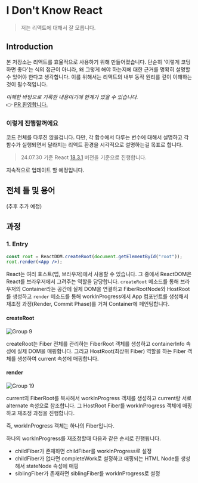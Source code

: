 # I Don't Know React

> 저는 리액트에 대해서 잘 모릅니다.

## Introduction

본 저장소는 리액트를 효율적으로 사용하기 위해 만들어졌습니다. 단순히 '이렇게 코딩하면 좋다'는 식의 접근이 아니라, 왜 그렇게 해야 하는지에 대한 근거를 명확히 설명할 수 있어야 한다고 생각합니다. 이를 위해서는 리액트의 내부 동작 원리를 깊이 이해하는 것이 필수적입니다.

_이해한 바탕으로 기록한 내용이기에 한계가 있을 수 있습니다._  
👉 [PR 환영합니다.](https://github.com/ChoiYongWon/I-Dont-Know-React/pulls)

### 이렇게 진행할꺼에요

코드 전체를 다루진 않을겁니다. 다만, 각 함수에서 다루는 변수에 대해서 설명하고 각 함수가 실행되면서 달라지는 리액트 환경을 시각적으로 설명하는걸 목표로 합니다.

> 24.07.30 기준 React [18.3.1](https://github.com/facebook/react/tree/v18.3.1) 버전을 기준으로 진행합니다.

지속적으로 업데이트 할 예정입니다.

## 전체 틀 및 용어

(추후 추가 예정)

## 과정

### 1. Entry

```jsx
const root = ReactDOM.createRoot(document.getElementById("root"));
root.render(<App />);
```

React는 여러 호스트(앱, 브라우저)에서 사용할 수 있습니다. 그 중에서 ReactDOM은 React를 브라우저에서 그려주는 역할을 담당합니다. `createRoot` 메소드를 통해 브라우저의 Container라는 공간에 실제 DOM을 연결하고 FiberRootNode와 HostRoot를 생성하고 `render` 메소드를 통해 workInProgress에서 App 컴포넌트를 생성해서 재조정 과정(Render, Commit Phase)를 거쳐 Container에 페인팅합니다.

#### createRoot

![Group 9](https://github.com/user-attachments/assets/b9f01ff9-2238-4c03-aa20-45e070997a04)

createRoot는 Fiber 전체를 관리하는 FiberRoot 객체를 생성하고 containerInfo 속성에 실제 DOM을 매핑합니다. 그리고 HostRoot(최상위 Fiber) 역할을 하는 Fiber 객체를 생성하여 current 속성에 매핑합니다.

#### render

![Group 19](https://github.com/user-attachments/assets/fac89df7-5812-4fc8-94a0-848c3d5a1324)

current의 FiberRoot를 복사해서 workInProgress 객체를 생성하고 current랑 서로 alternate 속성으로 참조합니다. 그 HostRoot Fiber를 workInProgress 객체에 매핑하고 재조정 과정을 진행합니다.

즉, workInProgress 객체는 하나의 Fiber입니다.

하나의 workInProgress를 재조정할때 다음과 같은 순서로 진행됩니다.

- childFiber가 존재하면 childFiber를 workInProgress로 설정
- childFiber가 없다면 completeWork로 설정하고 매핑되는 HTML Node를 생성해서 stateNode 속성에 매핑
- siblingFiber가 존재하면 siblingFiber를 workInProgress로 설정
